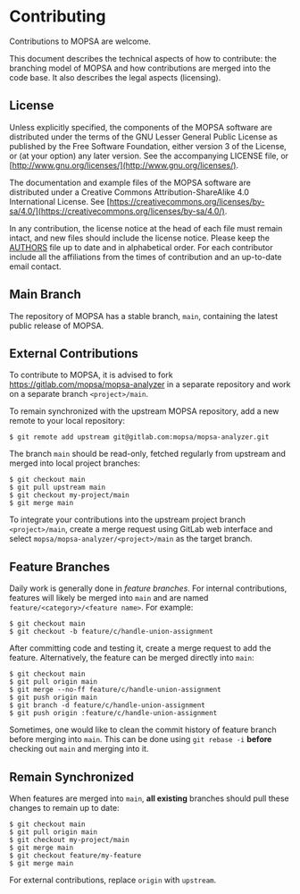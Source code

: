 Contributing
============

Contributions to MOPSA are welcome.

This document describes the technical aspects of how to contribute: the branching model of MOPSA and how contributions are merged into the code base.
It also describes the legal aspects (licensing).


License
--------

Unless explicitly specified, the components of the MOPSA software are distributed under the terms of the GNU Lesser General Public License as published by the Free Software Foundation, either version 3 of the License, or (at your option) any later version.
See the accompanying LICENSE file, or [http://www.gnu.org/licenses/](http://www.gnu.org/licenses/).

The documentation and example files of the MOPSA software are distributed under a Creative Commons Attribution-ShareAlike 4.0 International License. See [https://creativecommons.org/licenses/by-sa/4.0/](https://creativecommons.org/licenses/by-sa/4.0/).

In any contribution, the license notice at the head of each file must remain intact, and new files should include the license notice.
Please keep the [AUTHORS](AUTHORS.md) file up to date and in alphabetical order. For each contributor include all the affiliations from the times of contribution and an up-to-date email contact.


Main Branch
---------------

The repository of MOPSA has a stable branch, `main`, containing the latest public release of MOPSA.


External Contributions
----------------------
To contribute to MOPSA, it is advised to fork https://gitlab.com/mopsa/mopsa-analyzer in a separate repository and work on a separate branch `<project>/main`.

To remain synchronized with the upstream MOPSA repository, add a new remote to your local repository:
```shell
$ git remote add upstream git@gitlab.com:mopsa/mopsa-analyzer.git
```
The branch `main` should be read-only, fetched regularly from upstream and merged into local project branches:
```shell
$ git checkout main
$ git pull upstream main
$ git checkout my-project/main
$ git merge main
```

To integrate your contributions into the upstream project branch `<project>/main`, create a merge request using GitLab web interface and select `mopsa/mopsa-analyzer/<project>/main` as the target branch.


Feature Branches
----------------
Daily work is generally done in *feature branches*. For internal contributions, features will likely be merged into `main` and are named `feature/<category>/<feature name>`. For example:
```shell
$ git checkout main
$ git checkout -b feature/c/handle-union-assignment
```

After committing code and testing it, create a merge request to add the feature. Alternatively, the feature can be merged directly into `main`:
```shell
$ git checkout main
$ git pull origin main
$ git merge --no-ff feature/c/handle-union-assignment
$ git push origin main
$ git branch -d feature/c/handle-union-assignment
$ git push origin :feature/c/handle-union-assignment
```

Sometimes, one would like to clean the commit history of feature branch before merging into `main`. This can be done using `git rebase -i` **before** checking out `main` and merging into it.


Remain Synchronized
--------------------
When features are merged into `main`, **all existing** branches should pull these changes to remain up to date:
```shell
$ git checkout main
$ git pull origin main
$ git checkout my-project/main
$ git merge main
$ git checkout feature/my-feature
$ git merge main
```

For external contributions, replace `origin` with `upstream`.
